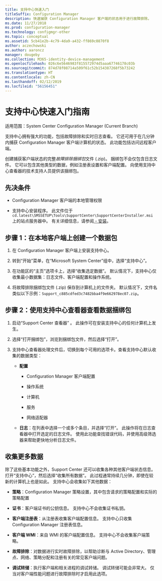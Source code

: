 ```yaml
---
title: 支持中心快速入门
titleSuffix: Configuration Manager
description: 快速捕获 Configuration Manager 客户端的状态用于进行故障排除。
ms.date: 11/27/2018
ms.prod: configuration-manager
ms.technology: configmgr-other
ms.topic: conceptual
ms.assetid: 5cb41e2b-4c79-4da9-a432-ff869c0870f8
author: aczechowski
ms.author: aaroncz
manager: dougeby
ms.collection: M365-identity-device-management
ms.openlocfilehash: 026c6e5646983f815572974d5aaa67746178c03b
ms.sourcegitcommit: 874d78f08714a509f61c52b154387268f5b73242
ms.translationtype: HT
ms.contentlocale: zh-CN
ms.lasthandoff: 02/12/2019
ms.locfileid: "56156451"
---
```

# <a name="support-center-quickstart-guide"></a>支持中心快速入门指南

适用范围：System Center Configuration Manager (Current Branch)

支持中心拥有强大的功能，包括故障排除和实时日志查看。 它还可用于在几分钟内捕获 Configuration Manager 客户端计算机的状态。 此功能包括访问远程客户端。

创建捕获客户端状态的完整*故障排除捆绑包*文件 (.zip)。 捆绑包不会仅包含日志文件。 它可以包含其他类型的数据，例如注册表设置和客户端配置。 向使用支持中心查看器的技术支持人员提供该捆绑包。



## <a name="prerequisites"></a>先决条件

- Configuration Manager 客户端的本地管理权限  

- 支持中心安装程序。 此文件位于 `cd.latest\SMSSETUP\Tools\SupportCenter\SupportCenterInstaller.msi` 上的站点服务器中。 有关详细信息，请参阅[ - 安装](/sccm/core/support/support-center#install)。  



## <a name="step-1-create-a-data-bundle-on-a-local-client"></a>步骤 1：在本地客户端上创建一个数据包

1.  在 Configuration Manager 客户端上安装支持中心。  

2.  转到“开始”菜单，在“Microsoft System Center”组中，选择“支持中心”。  

3.  在功能区的“主页”选项卡上，选择“收集选定数据”。 默认情况下，支持中心仅收集最小数据集：日志文件、客户端配置和操作系统。  

4.  将故障排除捆绑包文件 (.zip) 保存到计算机上的文件夹。 默认情况下，文件名类似以下示例：`Support_c885cdfed3c7482bba4f9e662978ec07.zip`。  



## <a name="step-2-view-the-data-bundle-using-support-center-viewer"></a>步骤 2：使用支持中心查看器查看数据捆绑包

1.  启动“Support Center 查看器” 。 此操作可在安装支持中心的任何计算机上发生。  

2.  选择“打开捆绑包”，浏览到捆绑包文件，然后选择“打开”。  

3.  支持中心查看器处理文件后，切换到每个可用的选项卡。查看支持中心默认收集的数据类型：  

    - **配置**  

        - Configuration Manager 客户端配置  

        - 操作系统  

        - 计算机  

        - 服务  

        - 网络适配器  

    - **日志**：在列表中选择一个或多个条目，并选择“打开”。 此操作将在日志查看器中打开选定的日志文件。 使用此功能查找错误代码，并使用高级筛选器来帮助更快地分析日志文件。  



## <a name="collect-more-data"></a>收集更多数据

除了这些基本功能之外，Support Center 还可以收集各种其他客户端状态信息。 打开“支持中心”，然后选择“收集所有数据”。 此过程通常持续几分钟，即使在较新的计算机上也是如此。 支持中心会收集如下其他数据：

  - **策略**：Configuration Manager 策略设置，其中包含请求的策略配置和实际的策略配置  

  - **证书**：客户端证书的公钥信息。 支持中心不会收集证书私钥。  

  - **客户端注册表**：从注册表收集客户端配置信息。 支持中心只收集 Configuration Manager 注册表信息。  

  - **客户端 WMI**：来自 WMI 的客户端配置信息。 支持中心不会收集客户端策略。  

  - **故障排除**：对数据进行实时故障排除，以帮助诊断与 Active Directory、管理点、网络、策略分配和注册有关的常见客户端问题。  

  - **调试转储**：执行客户端和相关进程的调试转储。 调试转储可能会非常大。 仅当对客户端性能问题进行故障排除时才启用此选项。  

